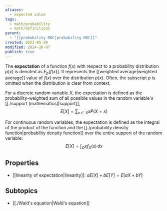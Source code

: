 ```yaml
---
aliases:
  - expected value
tags:
  - math/probability
  - math/definitions
parent:
  - "[[probability MOC|probability MOC]]"
created: 2023-05-30
modified: 2024-10-07
publish: true
---
```

The **expectation** of a function $f(x)$ with respect to a probability distribution $p(x)$ is denoted as $E_p[f(x)]$. It represents the [[weighted average|weighted average]] value of $f(x)$ over the distribution $p(x)$. Often, the subscript $p$ is omitted when the distribution is clear from context.

For a discrete random variable $X$, the expectation is defined as the probability-weighted sum of all possible values in the random variable's [[./support (mathematics)|support]],
$$
E[X] = \sum_{x \in X} x P(X = x)
$$

For continuous random variables, the expectation is defined as the integral of the product of the function and the [[./probability density function|probability density function]] over the entire support of the random variable:
$$
E[X] = \int_{\Omega} x f_X(x) \, dx 
$$
## Properties
- [[linearity of expectation|linearity]]: $aE[X] + bE[Y] = E[aX + bY]$

## Subtopics
- [[./Wald's equation|Wald's equation]]